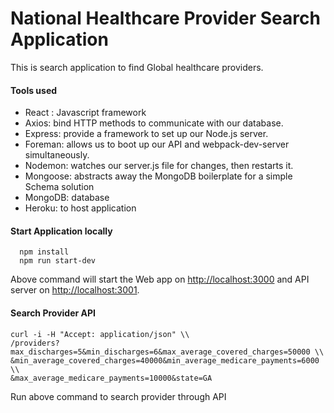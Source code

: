 # National Healthcare Provider Search Application
This is search application to find Global healthcare providers.

#### Tools used
* React : Javascript framework
* Axios: bind HTTP methods to communicate with our database.
* Express: provide a framework to set up our Node.js server.
* Foreman: allows us to boot up our API and webpack-dev-server simultaneously.
* Nodemon: watches our server.js file for changes, then restarts it.
* Mongoose: abstracts away the MongoDB boilerplate for a simple Schema solution
* MongoDB: database
* Heroku: to host application

#### Start Application locally
```
  npm install
  npm run start-dev
```

Above command will start the Web app on [http://localhost:3000](http://localhost:3000) and API server on [http://localhost:3001](http://localhost:3001).

#### Search Provider API
```
curl -i -H "Accept: application/json" \\
/providers?max_discharges=5&min_discharges=6&max_average_covered_charges=50000 \\
&min_average_covered_charges=40000&min_average_medicare_payments=6000 \\
&max_average_medicare_payments=10000&state=GA
```
Run above command to search provider through API
